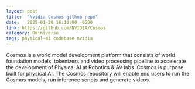 ```yaml
---
layout: post
title:  "Nvidia Cosmos github repo"
date:   2025-01-20 16:10:00 -0500
link: https://github.com/NVIDIA/Cosmos
category: Ominiverse
tags: physical-ai codebase nvidia
---
```


Cosmos is a world model development platform that consists of world foundation models, tokenizers and video processing pipeline to accelerate the development of Physical AI at Robotics & AV labs. Cosmos is purpose built for physical AI. The Cosmos repository will enable end users to run the Cosmos models, run inference scripts and generate videos.